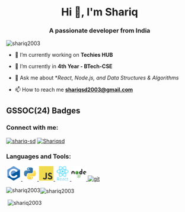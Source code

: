 <!---
- 👋 Hi, I’m Shariq.
- 👀 I’m interested in Software development.
- 🌱 I’m currently learning Software Development 
- 💞️ I’m looking to collaborate on ...
- 📫 How to reach me ...

ItsShariq/ItsShariq is a ✨ special ✨ repository because its `README.md` (this file) appears on your GitHub profile.
You can click the Preview link to take a look at your changes.
--->

<h1 align="center">Hi 👋, I'm Shariq</h1>
<h3 align="center">A passionate developer from India</h3>

<p align="left"> <img src="https://komarev.com/ghpvc/?username=shariq2003&label=Profile%20views&color=0e75b6&style=flat" alt="shariq2003" /> </p>

- 🔭 I’m currently working on **Techies HUB**

- 🌱 I’m currently in **4th Year - BTech-CSE**

- 💬 Ask me about **React, Node.js, and Data Structures & Algorithms*

- 📫 How to reach me **shariqsd2003@gmail.com**

## GSSOC(24) Badges 
<!--
<div style='display:flex; align-items:center; gap: 10px;' align='center'><a href="https://gssoc.girlscript.tech/leaderboard">
<img src="https://raw.githubusercontent.com/girlscript/gssoc-website-new/main/public/badges/postman.png" width="100px" height="100px" />
  <img src="https://github.com/girlscript/gssoc-website-new/blob/main/public/badges/1.png" width="100px" height="100px" />
  <img src="https://github.com/girlscript/gssoc-website-new/blob/main/public/badges/2.png" width="100px" height="100px" />
  <img src="https://github.com/girlscript/gssoc-website-new/blob/main/public/badges/3.png" width="100px" height="100px" />
  <img src="https://github.com/girlscript/gssoc-website-new/blob/main/public/badges/4.png" width="100px" height="100px" />
  <img src="https://github.com/girlscript/gssoc-website-new/blob/main/public/badges/5.png" width="100px" height="100px" />
  <img src="https://github.com/girlscript/gssoc-website-new/blob/main/public/badges/6.png" width="105px" height="105px" />
  <img src="https://github.com/girlscript/gssoc-website-new/blob/main/public/badges/7.png" width="100px" height="100px" />
  <img src="https://github.com/girlscript/gssoc-website-new/blob/main/public/badges/8.png" width="100px" height="100px" /></a>
</div>
-->

<h3 align="left">Connect with me:</h3>
<p align="left">
<a href="https://linkedin.com/in/shariq-sd" target="blank"><img align="center" src="https://cdn.jsdelivr.net/npm/simple-icons@3.0.1/icons/linkedin.svg" alt="shariq-sd" height="30" width="40" /></a>
<a href="https://leetcode.com/u/Shariqsd" target="blank"><img align="center" src="https://cdn.jsdelivr.net/npm/simple-icons@3.0.1/icons/leetcode.svg" alt="Shariqsd" height="30" width="40" /></a>
</p>

<h3 align="left">Languages and Tools:</h3>
<p align="left"> 
  <a href="https://www.cprogramming.com/" target="_blank"> <img src="https://raw.githubusercontent.com/devicons/devicon/master/icons/c/c-original.svg" alt="c" width="40" height="40"/> </a> 
  <a href="https://www.python.org" target="_blank"> <img src="https://raw.githubusercontent.com/devicons/devicon/master/icons/python/python-original.svg" alt="python" width="40" height="40"/> </a> 
  <a href="https://developer.mozilla.org/en-US/docs/Web/JavaScript" target="_blank"> <img src="https://raw.githubusercontent.com/devicons/devicon/master/icons/javascript/javascript-original.svg" alt="javascript" width="40" height="40"/> </a> 
  <a href="https://reactjs.org/" target="_blank"> <img src="https://raw.githubusercontent.com/devicons/devicon/master/icons/react/react-original-wordmark.svg" alt="react" width="40" height="40"/> </a> 
  <a href="https://nodejs.org" target="_blank"> <img src="https://raw.githubusercontent.com/devicons/devicon/master/icons/nodejs/nodejs-original-wordmark.svg" alt="nodejs" width="40" height="40"/> </a> 
  <a href="https://git-scm.com/" target="_blank"> <img src="https://www.vectorlogo.zone/logos/git-scm/git-scm-icon.svg" alt="git" width="40" height="40"/> </a> 
</p>

<p><img align="left" src="https://github-readme-stats.vercel.app/api/top-langs?username=shariq2003&show_icons=true&locale=en&layout=compact" alt="shariq2003" /></p>
<p><img align="center" src="https://github-readme-streak-stats.herokuapp.com/?user=shariq2003&" alt="shariq2003" /></p>
<p>&nbsp;<img align="center" src="https://github-readme-stats.vercel.app/api?username=shariq2003&show_icons=true&locale=en" alt="shariq2003" /></p>


